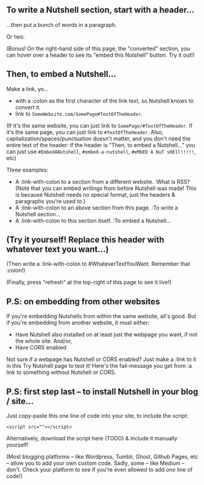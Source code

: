 ## To write a Nutshell section, start with a header...

...then put a bunch of words in a paragraph.

Or two.

(Bonus! On the right-hand side of this page, the "converted" section, you can hover over a header to see its "embed this Nutshell" button. Try it out!)

## Then, to embed a Nutshell...

Make a link, yo...

* with a :colon as the first character of the link text, so Nutshell knows to convert it.
* link to `SomeWebsite.com/SomePage#TextOfTheHeader`.

(If it's the same website, you can just link to `SomePage/#TextOfTheHeader`. If it's the same page, you can just link to `#TextOfTheHeader`. Also, capitalization/spaces/punctuation doesn't matter, and you don't need the entire text of the header: if the header is "Then, to embed a Nutshell..." you can just use `#EmbedANutshell`, `#embed-a-nutshell`, `#eMbED A NuT sHEll!!!!!`, etc)

Three examples:
* A :link-with-colon to a section from a different website. :What is RSS? (Note that you can embed writings from before Nutshell was made! This is because Nutshell needs no special format, just the headers & paragraphs you're used to.)
* A :link-with-colon to an above section from this page. :To write a Nutshell section...
* A :link-with-colon to this section itself. :To embed a Nutshell...


## (Try it yourself! Replace this header with whatever text you want...)

(Then write a :link-with-colon to #WhateverTextYouWant. Remember that :colon!)

(Finally, press "refresh" at the top-right of this page to see it live!)



## P.S: on embedding from other websites

If you're embedding Nutshells from within the same website, all's good. But if you're embedding from another website, it must either:

* Have Nutshell also installed on at least just the webpage you want,
if not the whole site. And/or,
* Have CORS enabled

Not sure if a webpage has Nutshell or CORS enabled? Just make a :link to it in this Try Nutshell page to test it! Here's the fail-message you get from :a link to something without Nutshell or CORS.

## P.S: first step last – to install Nutshell in your blog / site...

Just copy-paste this one line of code into your site, to include the script:

`<script src=""></script>`

Alternatively, download the script here (TODO) & include it manually yourself!

(Most blogging platforms – like Wordpress, Tumblr, Ghost, Github Pages, etc – allow you to add your own custom code. Sadly, some – like Medium – don't. Check your platform to see if you're even allowed to add *one* line of code!)
